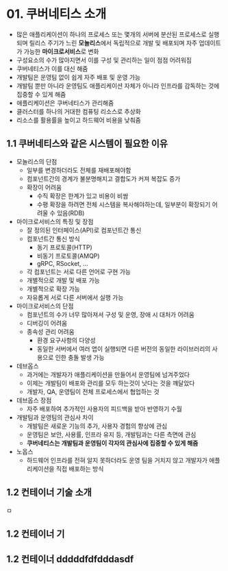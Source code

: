 # 01. 쿠버네티스 소개


* 많은 애플리케이션이 하나의 프로세스 또는 몇개의 서버에 분산된 프로세스로 실행되며 릴리스 주기가 느린 **모놀리스**에서 독립적으로 개발 및 배포되며 자주 업데이트가 가능한 **마이크로서비스**로 변화
* 구성요소의 수가 많아지면서 이를 구성 및 관리하는 일이 점점 어려워짐
* 쿠버네티스가 이를 대신 해줌
* 개발팀은 운영팀 없이 쉽게 자주 배포 및 운영 가능
* 개발팀 뿐만 아니라 운영팀도 애플리케이션 자체가 아니라 인프라를 감독하는 것에 집중할 수 있게 해줌
* 애플리케이션은 쿠버네티스가 관리해줌
* 클러스터를 하나의 거대한 컴퓨팅 리소스로 추상화
* 리소스를 활용률을 높이고 하드웨어 비용을 낮춰줌

## 1.1 쿠버네티스와 같은 시스템이 필요한 이유 
* 모놀리스의 단점
  * 일부를 변경하더라도 전체를 재배포해야함
  * 컴포넌트간의 경계가 불분명해지고 결합도가 커져 복잡도 증가
  * 확장이 어려움
    * 수직 확장은 한계가 있고 비용이 비쌈
    * 수평 확장을 하려면 전체 시스템을 복사해야하는데, 일부분이 확장되기 어려울 수 있음(RDB)
* 마이크로서비스의 특징 및 장점
  * 잘 정의된 인터페이스(API)로 컴포넌트간 통신
  * 컴포넌트간 통신 방식
    * 동기 프로토콜(HTTP)
    * 비동기 프로토콜(AMQP)
    * gRPC, RSocket, ...
  * 각 컴포넌트는 서로 다른 언어로 구현 가능
  * 개별적으로 개발 및 배포 가능
  * 개별적으로 확장 가능
  * 자유롭게 서로 다른 서버에서 실행 가능
* 마이크로서비스의 단점
  * 컴포넌트의 수가 너무 많아져서 구성 및 운영, 장애 시 대처가 어려움
  * 디버깅이 어려움
  * 종속성 관리 어려움
    * 환경 요구사항의 다양성
    * 동일한 서버에서 여러 앱이 실행되면 다른 버전의 동일한 라이브러리의 사용으로 인한 충돌 발생 가능
* 데브옵스
  * 과거에는 개발자가 애플리케이션을 만들어서 운영팀에 넘겨주었다
  * 이제는 개발팀이 배포와 관리를 모두 하는것이 낫다는 것을 꺠달았다
  * 개발자, QA, 운영팀이 전체 프로세스에서 협업하는 것
* 데브옵스 장점
  * 자주 배포하여 추가적인 사용자의 피드백을 받아 반영하기 수월
* 개발팀과 운영팀의 관심사 차이
  * 개발팀은 새로운 기능의 추가, 사용자 경험의 향상에 관심
  * 운영팀은 보안, 사용률, 인프라 유지 등, 개발팀과는 다른 측면에 관심
  * **쿠버네티스는 개발팀과 운영팀이 각자의 관심사에 집중할 수 있게 해줌**
* 노옵스
  * 하드웨어 인프라를 전혀 알지 못하더라도 운영 팀을 거치지 않고 개발자가 애플리케이션을 직접 배포하는 방식
  
## 1.2 컨테이너 기술 소개
ㅁ
## 1.2 컨테이너 기
## 1.2 컨테이너 dddddfdfdddasdf
